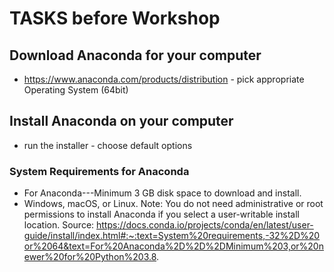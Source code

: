 # TASKS before Workshop

## Download Anaconda for your computer
* https://www.anaconda.com/products/distribution - pick appropriate Operating System (64bit)

## Install Anaconda on your computer
* run the installer - choose default options


### System Requirements for Anaconda
* For Anaconda---Minimum 3 GB disk space to download and install.
* Windows, macOS, or Linux.
Note: You do not need administrative or root permissions to install Anaconda if you select a user-writable install location.
Source: https://docs.conda.io/projects/conda/en/latest/user-guide/install/index.html#:~:text=System%20requirements,-32%2D%20or%2064&text=For%20Anaconda%2D%2D%2DMinimum%203,or%20newer%20for%20Python%203.8.
